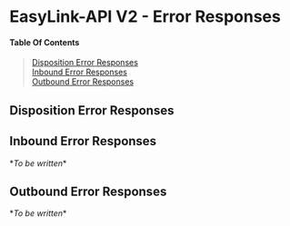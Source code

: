 # EasyLink-API V2 - Error Responses

#### Table Of Contents
> [Disposition Error Responses](#disposition-error-responses)<br/>
> [Inbound Error Responses](#inbound-error-responses)<br/>
> [Outbound Error Responses](#outbound-error-responses)<br/>

## Disposition Error Responses

## Inbound Error Responses

&ast;*To be written*&ast;

## Outbound Error Responses

&ast;*To be written*&ast;
